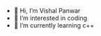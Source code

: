 - 👋 Hi, I’m Vishal Panwar
- 👀 I’m interested in coding
- 🌱 I’m currently learning c++

<!---
shyeff/shyeff is a ✨ special ✨ repository because its `README.md` (this file) appears on your GitHub profile.
You can click the Preview link to take a look at your changes.
--->
